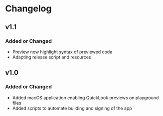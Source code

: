 # Changelog

## v1.1

### Added or Changed
- Preview now highlight syntax of previewed code
- Adapting release script and resources

## v1.0

### Added or Changed
- Added macOS application enabling QuickLook previews on playground files
- Added scripts to automate building and signing of the app
